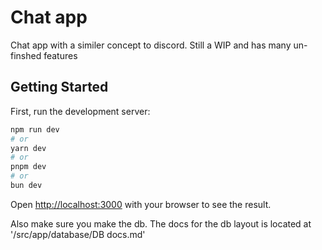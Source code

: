 # Chat app

Chat app with a similer concept to discord. Still a WIP and has many un-finshed features

## Getting Started

First, run the development server:

```bash
npm run dev
# or
yarn dev
# or
pnpm dev
# or
bun dev
```

Open [http://localhost:3000](http://localhost:3000) with your browser to see the result.

Also make sure you make the db. The docs for the db layout is located at '/src/app/database/DB docs.md'